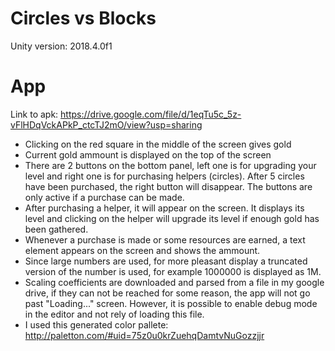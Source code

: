 # Circles vs Blocks

Unity version: 2018.4.0f1

# App

Link to apk: https://drive.google.com/file/d/1eqTu5c_5z-vFlHDqVckAPkP_ctcTJ2mO/view?usp=sharing

* Clicking on the red square in the middle of the screen gives gold
* Current gold ammount is displayed on the top of the screen
* There are 2 buttons on the bottom panel, left one is for upgrading your level and right one is for purchasing helpers (circles).
After 5 circles have been purchased, the right button will disappear. The buttons are only active if a purchase can be made.
* After purchasing a helper, it will appear on the screen. It displays its level and clicking on the helper will upgrade its level
if enough gold has been gathered.
* Whenever a purchase is made or some resources are earned, a text element appears on the screen and shows the ammount.
* Since large numbers are used, for more pleasant display a truncated version of the number is used, for example 1000000 is 
displayed as 1M.
* Scaling coefficients are downloaded and parsed from a file in my google drive, if they can not be reached for some reason, the app
will not go past "Loading..." screen. However, it is possible to enable debug mode in the editor and not rely of loading this file.
* I used this generated color pallete: http://paletton.com/#uid=75z0u0krZuehqDamtvNuGozzjjr
